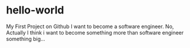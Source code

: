 # hello-world
My First Project on Github
I want to become a software engineer.
No, Actually I think i want to become something more than software engineer something big...
